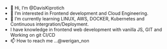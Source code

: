 - 👋 Hi, I’m @DavisKiprotich
- 👀 I’m interested in Frontend development and Cloud Engineering.
- 🌱 I’m currently learning LINUX, AWS, DOCKER, Kubernetes and Continuous intergration/Deployment.
- I have knowledge in frontend web development with vanilla JS, GIT and Working on git CI/CD
- 📫 How to reach me ...@werigan_non

<!---
DavisKiprotich/DavisKiprotich is a ✨ special ✨ repository because its `README.md` (this file) appears on your GitHub profile.
You can click the Preview link to take a look at your changes.
--->
